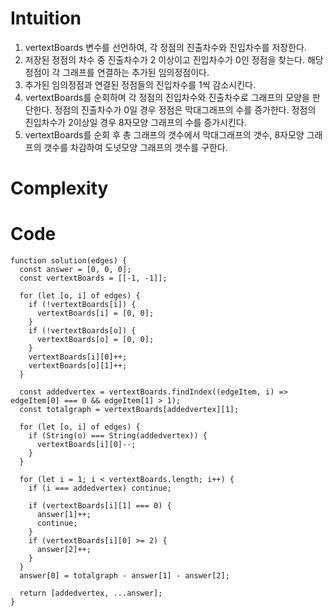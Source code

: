 # Intuition

1. vertextBoards 변수를 선언하여, 각 정점의 진출차수와 진입차수를 저장한다.
2. 저장된 정점의 차수 중 진출차수가 2 이상이고 진입차수가 0인 정점을 찾는다. 해당 정점이 각 그래프를 연결하는 추가된 임의정점이다.
3. 추가된 임의정점과 연결된 정점들의 진입차수를 1씩 감소시킨다.
4. vertextBoards를 순회하며 각 정점의 진입차수와 진출차수로 그래프의 모양을 판단한다. 정점의 진출차수가 0일 경우 정점은 막대그래프의 수를 증가한다. 정점의 진입차수가 2이상일 경우 8자모양 그래프의 수를 증가시킨다.
5. vertextBoards를 순회 후 총 그래프의 갯수에서 막대그래프의 갯수, 8자모양 그래프의 갯수를 차감하여 도넛모양 그래프의 갯수를 구한다.

# Complexity

# Code

```
function solution(edges) {
  const answer = [0, 0, 0];
  const vertextBoards = [[-1, -1]];

  for (let [o, i] of edges) {
    if (!vertextBoards[i]) {
      vertextBoards[i] = [0, 0];
    }
    if (!vertextBoards[o]) {
      vertextBoards[o] = [0, 0];
    }
    vertextBoards[i][0]++;
    vertextBoards[o][1]++;
  }

  const addedvertex = vertextBoards.findIndex((edgeItem, i) => edgeItem[0] === 0 && edgeItem[1] > 1);
  const totalgraph = vertextBoards[addedvertex][1];

  for (let [o, i] of edges) {
    if (String(o) === String(addedvertex)) {
      vertextBoards[i][0]--;
    }
  }

  for (let i = 1; i < vertextBoards.length; i++) {
    if (i === addedvertex) continue;

    if (vertextBoards[i][1] === 0) {
      answer[1]++;
      continue;
    }
    if (vertextBoards[i][0] >= 2) {
      answer[2]++;
    }
  }
  answer[0] = totalgraph - answer[1] - answer[2];

  return [addedvertex, ...answer];
}


```
